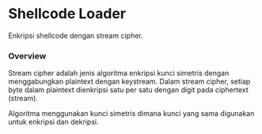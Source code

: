 # Shellcode Loader

Enkripsi shellcode dengan stream cipher.

### Overview

Stream cipher adalah jenis algoritma enkripsi kunci simetris dengan menggabungkan plaintext dengan keystream. Dalam stream cipher, setiap byte dalam plaintext dienkripsi satu per satu dengan digit pada ciphertext (stream).

Algoritma menggunakan kunci simetris dimana kunci yang sama digunakan untuk enkripsi dan dekripsi.